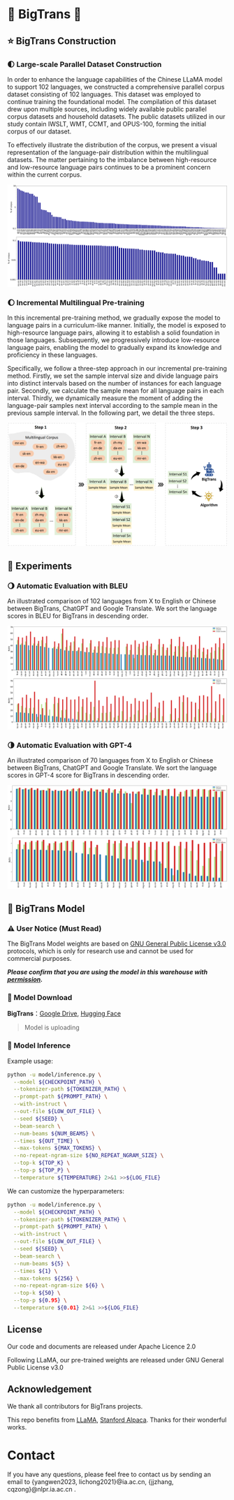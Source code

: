 # 🦙  **BigTrans**  🚀
## ⭐ BigTrans Construction
### 🌓 Large-scale Parallel Dataset Construction
In order to enhance the language capabilities of the Chinese LLaMA model to support 102 languages, we constructed a comprehensive parallel corpus dataset consisting of 102 languages. This dataset was employed to continue training the foundational model. The compilation of this dataset drew upon multiple sources, including widely available public parallel corpus datasets and household datasets. The public datasets utilized in our study contain IWSLT, WMT, CCMT, and OPUS-100, forming the initial corpus of our dataset.

To effectively illustrate the distribution of the corpus, we present a visual representation of the language-pair distribution within the multilingual datasets. The matter pertaining to the imbalance between high-resource and low-resource language pairs continues to be a prominent concern within the current corpus.

![image](./pics/corpus_distribution.png)

### 🌔 Incremental Multilingual Pre-training
In this incremental pre-training method, we gradually expose the model to language pairs in a curriculum-like manner. Initially, the model is exposed to high-resource language pairs, allowing it to establish a solid foundation in those languages. Subsequently, we progressively introduce low-resource language pairs, enabling the model to gradually expand its knowledge and proficiency in these languages.

Specifically, we follow a three-step approach in our incremental pre-training method. Firstly, we set the sample interval size and divide language pairs into distinct intervals based on the number of instances for each language pair. Secondly, we calculate the sample mean for all language pairs in each interval. Thirdly, we dynamically measure the moment of adding the language-pair samples next interval according to the sample mean in the previous sample interval. In the following part, we detail the three steps.

![image](./pics/The_outline_of_Increment_pre-training.png)

## 🌟 Experiments
### 🌖 Automatic Evaluation with BLEU
An illustrated comparison of 102 languages from X to English or Chinese between BigTrans, ChatGPT and Google Translate. We sort the language scores in BLEU for BigTrans in descending order.

![image](./pics/104langs_bleu.png)

### 🌗 Automatic Evaluation with GPT-4
An illustrated comparison of 70 languages from X to English or Chinese between BigTrans, ChatGPT and Google Translate. We sort the language scores in GPT-4 score for BigTrans in descending order.

![image](./pics/70langs_gpt4.png)

##  🤖 BigTrans Model

### ⚠️ User Notice (Must Read)

<!-- The official [LLaMA models released by Facebook prohibit commercial use](https://github.com/facebookresearch/llama), and the official model weights have not been open-sourced (although there are many third-party download links available online). -->

The BigTrans Model weights are based on [GNU General Public License v3.0](https://www.gnu.org/licenses/gpl-3.0.html) protocols, which is only for research use and cannot be used for commercial purposes. 

***Please confirm that you are using the model in this warehouse with [permission](https://docs.google.com/forms/d/e/1FAIpQLSfqNECQnMkycAp2jP4Z9TFX0cGR4uf7b_fBxjY_OjhJILlKGA/viewform?usp=send_form).***

### 📎 Model Download

**BigTrans**：[Google Drive](blank), [Hugging Face](blank)

> Model is uploading

### 📌 Model Inference


Example usage:
```bash
python -u model/inference.py \
  --model ${CHECKPOINT_PATH} \
  --tokenizer-path ${TOKENIZER_PATH} \
  --prompt-path ${PROMPT_PATH} \
  --with-instruct \
  --out-file ${LOW_OUT_FILE} \
  --seed ${SEED} \
  --beam-search \
  --num-beams ${NUM_BEAMS} \
  --times ${OUT_TIME} \
  --max-tokens ${MAX_TOKENS} \
  --no-repeat-ngram-size ${NO_REPEAT_NGRAM_SIZE} \
  --top-k ${TOP_K} \
  --top-p ${TOP_P} \
  --temperature ${TEMPERATURE} 2>&1 >>${LOG_FILE}
```
We can customize the hyperparameters:

```bash
python -u model/inference.py \
  --model ${CHECKPOINT_PATH} \
  --tokenizer-path ${TOKENIZER_PATH} \
  --prompt-path ${PROMPT_PATH} \
  --with-instruct \
  --out-file ${LOW_OUT_FILE} \
  --seed ${SEED} \
  --beam-search \
  --num-beams ${5} \
  --times ${1} \
  --max-tokens ${256} \
  --no-repeat-ngram-size ${6} \
  --top-k ${50} \
  --top-p ${0.95} \
  --temperature ${0.01} 2>&1 >>${LOG_FILE}
```

## License

Our code and documents are released under Apache Licence 2.0

Following LLaMA, our pre-trained weights are released under GNU General Public License v3.0

## Acknowledgement

We thank all contributors for BigTrans projects.

This repo benefits from [LLaMA](https://github.com/facebookresearch/llama), [Stanford Alpaca](https://github.com/tatsu-lab/stanford_alpaca). Thanks for their wonderful works.

# Contact

If you have any questions, please feel free to contact us by sending an email to {yangwen2023, lichong2021}@ia.ac.cn, {jjzhang, cqzong}@nlpr.ia.ac.cn .






